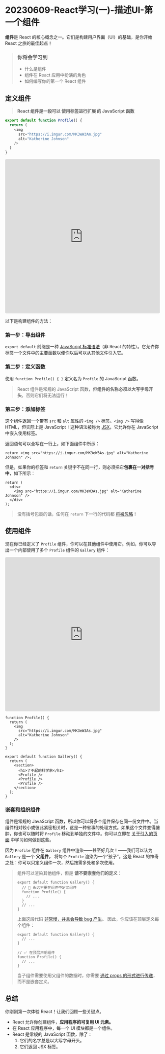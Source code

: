 # 20230609-React学习(一)-描述UI-第一个组件

**组件**是 React 的核心概念之一。它们是构建用户界面（UI）的基础，是你开始 React 之旅的最佳起点！

> ### 你将会学习到
>
> - 什么是组件
> - 组件在 React 应用中扮演的角色
> - 如何编写你的第一个 React 组件

## 定义组件

> **React 组件是一段可以 使用标签进行扩展 的 JavaScript 函数**

```ts
export default function Profile() {
  return (
    <img
      src="https://i.imgur.com/MK3eW3Am.jpg"
      alt="Katherine Johnson"
    />
  )
}
```

<iframe src="https://codesandbox.io/embed/loving-hill-xocbip?fontsize=14&hidenavigation=1&theme=dark"
     style="width:100%; height:500px; border:0; border-radius: 4px; overflow:hidden;"
     title="loving-hill-xocbip"
     allow="accelerometer; ambient-light-sensor; camera; encrypted-media; geolocation; gyroscope; hid; microphone; midi; payment; usb; vr; xr-spatial-tracking"
     sandbox="allow-forms allow-modals allow-popups allow-presentation allow-same-origin allow-scripts"
   ></iframe>

以下是构建组件的方法：

### 第一步：导出组件

`export default` 前缀是一种 [JavaScript 标准语法](https://developer.mozilla.org/docs/web/javascript/reference/statements/export)（非 React 的特性）。它允许你标签一个文件中的主要函数以便你以后可以从其他文件引入它。

### 第二步：定义函数

使用 `function Profile() { }` 定义名为 `Profile` 的 JavaScript 函数。

> React 组件是常规的 JavaScript 函数，但**组件的名称必须以大写字母开头**，否则它们将无法运行！

### 第三步：添加标签

这个组件返回一个带有 `src` 和 `alt` 属性的 `<img />` 标签。`<img />` 写得像 HTML，但实际上是 JavaScript！这种语法被称为 [JSX](https://zh-hans.react.dev/learn/writing-markup-with-jsx)，它允许你在 JavaScript 中嵌入使用标签。

返回语句可以全写在一行上，如下面组件中所示：

```tsx
return <img src="https://i.imgur.com/MK3eW3As.jpg" alt="Katherine Johnson" />;
```

但是，如果你的标签和 `return` 关键字不在同一行，则必须把它**包裹在一对括号中**，如下所示：

```tsx
return (
  <div>
    <img src="https://i.imgur.com/MK3eW3As.jpg" alt="Katherine Johnson" />
  </div>
);
```

> 没有括号包裹的话，任何在 `return` 下一行的代码都 [将被忽略](https://stackoverflow.com/questions/2846283/what-are-the-rules-for-javascripts-automatic-semicolon-insertion-asi)！

## 使用组件

现在你已经定义了 `Profile` 组件，你可以在其他组件中使用它。例如，你可以导出一个内部使用了多个 `Profile` 组件的 `Gallery` 组件：

<iframe src="https://codesandbox.io/embed/naughty-tesla-3y2ju8?fontsize=14&hidenavigation=1&module=%2FApp.js&moduleview=1&theme=dark"
     style="width:100%; height:500px; border:0; border-radius: 4px; overflow:hidden;"
     title="naughty-tesla-3y2ju8"
     allow="accelerometer; ambient-light-sensor; camera; encrypted-media; geolocation; gyroscope; hid; microphone; midi; payment; usb; vr; xr-spatial-tracking"
     sandbox="allow-forms allow-modals allow-popups allow-presentation allow-same-origin allow-scripts"
   ></iframe>

```tsx
function Profile() {
  return (
    <img
      src="https://i.imgur.com/MK3eW3As.jpg"
      alt="Katherine Johnson"
    />
  );
}

export default function Gallery() {
  return (
    <section>
      <h1>了不起的科学家</h1>
      <Profile />
      <Profile />
      <Profile />
    </section>
  );
}
```

### 嵌套和组织组件

组件是常规的 JavaScript 函数，所以你可以将多个组件保存在同一份文件中。当组件相对较小或彼此紧密相关时，这是一种省事的处理方式。如果这个文件变得臃肿，你也可以随时将 `Profile` 移动到单独的文件中。你可以立即在 [关于引入的页面](https://zh-hans.react.dev/learn/importing-and-exporting-components) 中学习如何做到这些。

因为 `Profile` 组件在 `Gallery` 组件中渲染——甚至好几次！——我们可以认为 `Gallery` 是一个 **父组件，** 将每个 `Profile` 渲染为一个“孩子”。这是 React 的神奇之处：你可以只定义组件一次，然后按需多处和多次使用。

> 组件可以渲染其他组件，但是 **请不要嵌套他们的定义**：
>
> ```tsx
> export default function Gallery() {
>   // 🔴 永远不要在组件中定义组件
>   function Profile() {
>     // ...
>   }
>   // ...
> }
> ```
>
> 上面这段代码 [非常慢，并且会导致 bug 产生](https://zh-hans.react.dev/learn/preserving-and-resetting-state#different-components-at-the-same-position-reset-state)。 因此，你应该在顶层定义每个组件：
>
> ```tsx
> export default function Gallery() {
>   // ...
> }
> 
> // ✅ 在顶层声明组件
> function Profile() {
>   // ...
> }
> ```
>
> 当子组件需要使用父组件的数据时，你需要 [通过 props 的形式进行传递](https://zh-hans.react.dev/learn/passing-props-to-a-component)，而不是嵌套定义。



## 总结

你刚刚第一次体验 React！让我们回顾一些关键点。

- React 允许你创建组件，**应用程序的可复用 UI 元素。**
- 在 React 应用程序中，每一个 UI 模块都是一个组件。
- React 是常规的 JavaScript 函数，除了：
  1. 它们的名字总是以大写字母开头。
  2. 它们返回 JSX 标签。